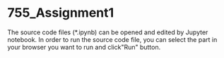 # 755_Assignment1

The source code files (*.ipynb) can be opened and edited by Jupyter notebook.
In order to run the source code file, you can select the part in your browser you want to run and click"Run" button.
